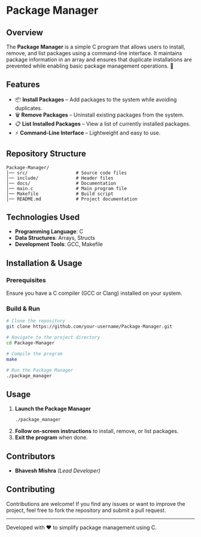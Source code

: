 # Package Manager

## Overview
The **Package Manager** is a simple C program that allows users to install, remove, and list packages using a command-line interface. It maintains package information in an array and ensures that duplicate installations are prevented while enabling basic package management operations. 🚀

## Features
- 📦 **Install Packages** – Add packages to the system while avoiding duplicates.
- 🗑 **Remove Packages** – Uninstall existing packages from the system.
- 📋 **List Installed Packages** – View a list of currently installed packages.
- ⚡ **Command-Line Interface** – Lightweight and easy to use.

## Repository Structure
```
Package-Manager/
│── src/                  # Source code files
│── include/              # Header files
│── docs/                 # Documentation
│── main.c                # Main program file
│── Makefile              # Build script
│── README.md             # Project documentation
```

## Technologies Used
- **Programming Language**: C
- **Data Structures**: Arrays, Structs
- **Development Tools**: GCC, Makefile

## Installation & Usage
### Prerequisites
Ensure you have a C compiler (GCC or Clang) installed on your system.

### Build & Run
```bash
# Clone the repository
git clone https://github.com/your-username/Package-Manager.git

# Navigate to the project directory
cd Package-Manager

# Compile the program
make

# Run the Package Manager
./package_manager
```

## Usage
1. **Launch the Package Manager**
   ```bash
   ./package_manager
   ```
2. **Follow on-screen instructions** to install, remove, or list packages.
3. **Exit the program** when done.

## Contributors
- **Bhavesh Mishra** *(Lead Developer)*

## Contributing
Contributions are welcome! If you find any issues or want to improve the project, feel free to fork the repository and submit a pull request.

---
Developed with ❤️ to simplify package management using C.
